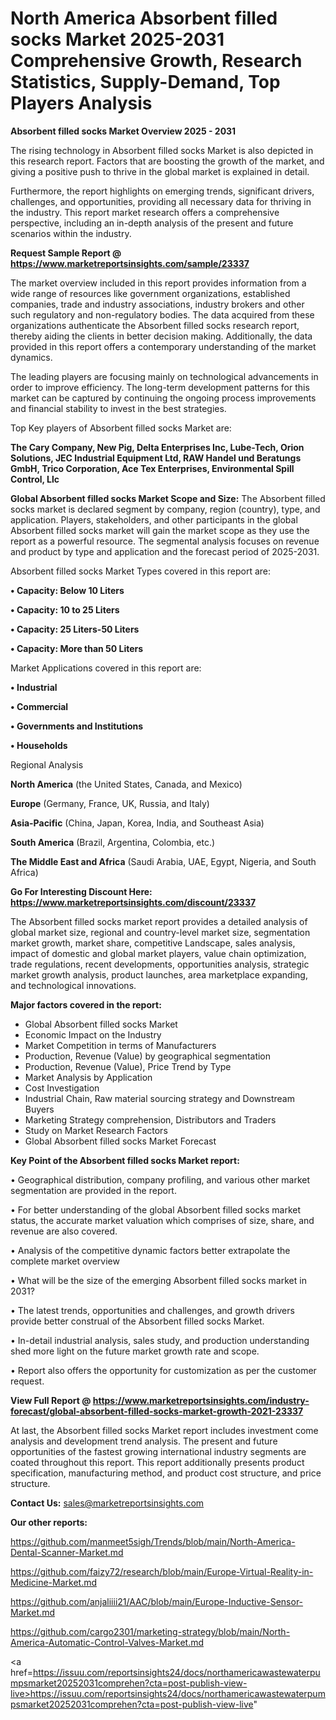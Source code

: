 # North America Absorbent filled socks Market 2025-2031 Comprehensive Growth, Research Statistics, Supply-Demand,  Top Players Analysis

<Strong> Absorbent filled socks Market Overview 2025 - 2031</strong>

The rising technology in Absorbent filled socks Market is also depicted in this research report. Factors that are boosting the growth of the market, and giving a positive push to thrive in the global market is explained in detail.

Furthermore, the report highlights on emerging trends, significant drivers, challenges, and opportunities, providing all necessary data for thriving in the industry. This report market research offers a comprehensive perspective, including an in-depth analysis of the present and future scenarios within the industry.

<strong>Request Sample Report @ <a href=https://www.marketreportsinsights.com/sample/23337>https://www.marketreportsinsights.com/sample/23337</a></strong>

The market overview included in this report provides information from a wide range of resources like government organizations, established companies, trade and industry associations, industry brokers and other such regulatory and non-regulatory bodies. The data acquired from these organizations authenticate the Absorbent filled socks research report, thereby aiding the clients in better decision making. Additionally, the data provided in this report offers a contemporary understanding of the market dynamics.

The leading players are focusing mainly on technological advancements in order to improve efficiency. The long-term development patterns for this market can be captured by continuing the ongoing process improvements and financial stability to invest in the best strategies.

Top Key players of Absorbent filled socks Market are:

<strong>The Cary Company, New Pig, Delta Enterprises Inc, Lube-Tech, Orion Solutions, JEC Industrial Equipment Ltd, RAW Handel und Beratungs GmbH, Trico Corporation, Ace Tex Enterprises, Environmental Spill Control, Llc</strong>

<strong><b>Global Absorbent filled socks Market Scope and Size:</b></strong>
The Absorbent filled socks market is declared segment by company, region (country), type, and application. Players, stakeholders, and other participants in the global Absorbent filled socks market will gain the market scope as they use the report as a powerful resource. The segmental analysis focuses on revenue and product by type and application and the forecast period of 2025-2031.

Absorbent filled socks Market Types covered in this report are:

<strong>• Capacity: Below 10 Liters

• Capacity: 10 to 25 Liters

• Capacity: 25 Liters-50 Liters

• Capacity: More than 50 Liters</strong>

Market Applications covered in this report are:

<strong>• Industrial

• Commercial

• Governments and Institutions

• Households</strong> 

Regional Analysis

<strong>North America</strong> (the United States, Canada, and Mexico)

<strong>Europe</strong> (Germany, France, UK, Russia, and Italy)

<strong>Asia-Pacific</strong> (China, Japan, Korea, India, and Southeast Asia)

<strong>South America</strong> (Brazil, Argentina, Colombia, etc.)

<strong>The Middle East and Africa</strong> (Saudi Arabia, UAE, Egypt, Nigeria, and South Africa)

<strong>Go For Interesting Discount Here: <a href=https://www.marketreportsinsights.com/discount/23337>https://www.marketreportsinsights.com/discount/23337</a></strong>

The Absorbent filled socks market report provides a detailed analysis of global market size, regional and country-level market size, segmentation market growth, market share, competitive Landscape, sales analysis, impact of domestic and global market players, value chain optimization, trade regulations, recent developments, opportunities analysis, strategic market growth analysis, product launches, area marketplace expanding, and technological innovations.

<strong><b>Major factors covered in the report:</b></strong>
<ul>
  <li>Global Absorbent filled socks Market </li>
  <li>Economic Impact on the Industry</li>
  <li>Market Competition in terms of Manufacturers</li>
  <li>Production, Revenue (Value) by geographical segmentation</li>
  <li>Production, Revenue (Value), Price Trend by Type</li>
  <li>Market Analysis by Application</li>
  <li>Cost Investigation</li>
  <li>Industrial Chain, Raw material sourcing strategy and Downstream Buyers</li>
  <li>Marketing Strategy comprehension, Distributors and Traders</li>
  <li>Study on Market Research Factors</li>
  <li>Global Absorbent filled socks Market Forecast</li>
</ul>

<strong><b>Key Point of the Absorbent filled socks Market report:</b></strong>

• Geographical distribution, company profiling, and various other market segmentation are provided in the report.

• For better understanding of the global Absorbent filled socks market status, the accurate market valuation which comprises of size, share, and revenue are also covered.

• Analysis of the competitive dynamic factors better extrapolate the complete market overview

• What will be the size of the emerging Absorbent filled socks market in 2031?

• The latest trends, opportunities and challenges, and growth drivers provide better construal of the Absorbent filled socks Market.

• In-detail industrial analysis, sales study, and production understanding shed more light on the future market growth rate and scope.

• Report also offers the opportunity for customization as per the customer request.

<strong><b>View Full Report @ <a href=https://www.marketreportsinsights.com/industry-forecast/global-absorbent-filled-socks-market-growth-2021-23337>https://www.marketreportsinsights.com/industry-forecast/global-absorbent-filled-socks-market-growth-2021-23337</a></b></strong>


At last, the Absorbent filled socks Market report includes investment come analysis and development trend analysis. The present and future opportunities of the fastest growing international industry segments are coated throughout this report. This report additionally presents product specification, manufacturing method, and product cost structure, and price structure.

<strong>Contact Us:</strong>
sales@marketreportsinsights.com

<strong>Our other reports:</strong>

<a href=https://github.com/manmeet5sigh/Trends/blob/main/North-America-Dental-Scanner-Market.md>https://github.com/manmeet5sigh/Trends/blob/main/North-America-Dental-Scanner-Market.md</a>

<a href=https://github.com/faizy72/research/blob/main/Europe-Virtual-Reality-in-Medicine-Market.md>https://github.com/faizy72/research/blob/main/Europe-Virtual-Reality-in-Medicine-Market.md</a>

<a href=https://github.com/anjaliiii21/AAC/blob/main/Europe-Inductive-Sensor-Market.md>https://github.com/anjaliiii21/AAC/blob/main/Europe-Inductive-Sensor-Market.md</a>

<a href=https://github.com/cargo2301/marketing-strategy/blob/main/North-America-Automatic-Control-Valves-Market.md>https://github.com/cargo2301/marketing-strategy/blob/main/North-America-Automatic-Control-Valves-Market.md</a>

<a href=https://issuu.com/reportsinsights24/docs/northamericawastewaterpumpsmarket20252031comprehen?cta=post-publish-view-live>https://issuu.com/reportsinsights24/docs/northamericawastewaterpumpsmarket20252031comprehen?cta=post-publish-view-live</a>"
